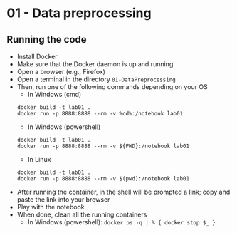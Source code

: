 # 01 - Data preprocessing

## Running the code

- Install Docker
- Make sure that the Docker daemon is up and running
- Open a browser (e.g., Firefox)
- Open a terminal in the directory `01-DataPreprocessing`
- Then, run one of the following commands depending on your OS
    - In Windows (cmd)
    ```
    docker build -t lab01 .
    docker run -p 8888:8888 --rm -v %cd%:/notebook lab01
    ```
    - In Windows (powershell)
    ```
    docker build -t lab01 .
    docker run -p 8888:8888 --rm -v ${PWD}:/notebook lab01
    ```
    - In Linux
    ```
    docker build -t lab01 .
    docker run -p 8888:8888 --rm -v $(pwd):/notebook lab01
    ```
- After running the container, in the shell will be prompted a link; copy and paste the link into your browser
- Play with the notebook 
- When done, clean all the running containers
    - In Windows (powershell): `docker ps -q | % { docker stop $_ }`